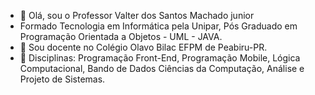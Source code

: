 - 👋 Olá, sou o Professor Valter dos Santos Machado junior
- Formado Tecnologia em Informática pela Unipar, Pós Graduado em Programação Orientada a Objetos - UML - JAVA. 
- 👀 Sou docente no Colégio Olavo Bilac EFPM de Peabiru-PR. 
- 🌱 Disciplinas: Programação Front-End, Programação Mobile, Lógica Computacional, Bando de Dados
Ciências da Computação, Análise e Projeto de Sistemas. 

<!---
ProfessorValterJr/ProfessorValterJr is a ✨ special ✨ repository because its `README.md` (this file) appears on your GitHub profile.
You can click the Preview link to take a look at your changes.
--->
